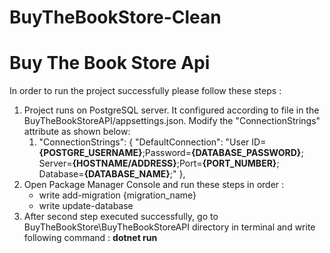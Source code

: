 # BuyTheBookStore-Clean

<h1>Buy The Book Store Api </h1>

In order to run the project successfully please follow these steps : 

<ol>
 <li>  Project runs on PostgreSQL server. It configured according to file in the BuyTheBookStoreAPI/appsettings.json.
Modify the "ConnectionStrings" attribute as shown below:
<ol>
 <li>
  "ConnectionStrings": {
 "DefaultConnection": "User ID=<b>{POSTGRE_USERNAME}</b>;Password=<b>{DATABASE_PASSWORD}</b>; Server=<b>{HOSTNAME/ADDRESS}</b>;Port=<b>{PORT_NUMBER}</b>; Database=<b>{DATABASE_NAME}</b>;"
  },
</li>
  </ol>
  </li>
  
  <li>
 Open Package Manager Console and run these steps in order :
 <ul>
  <li> write add-migration {migration_name}</li>
  <li> write update-database</li>
 </ul>
  </li>

  <li>
 After second step executed successfully, go to BuyTheBookStore\BuyTheBookStoreAPI directory in terminal and write following command : 
   <b>dotnet run</b>
</ol>
</li>
 
  
